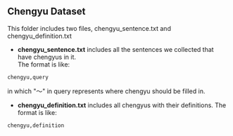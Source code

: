 ## Chengyu Dataset

This folder includes two files, chengyu\_sentence.txt and chengyu\_definition.txt  

* **chengyu\_sentence.txt** includes all the sentences we collected that have chengyus in it.  
The format is like:
```
chengyu,query
```
in which "～" in query represents where chengyu should be filled in.

* **chengyu\_definition.txt** includes all chengyus with their definitions.
The format is like: 
```
chengyu,definition
```

